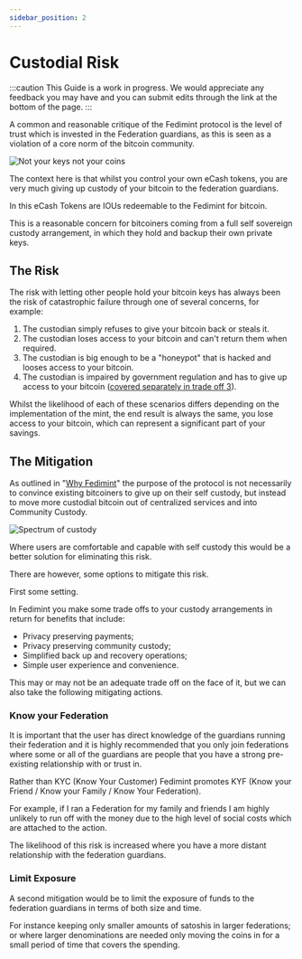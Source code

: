 ```yaml
---
sidebar_position: 2
---
```


# Custodial Risk

:::caution
This Guide is a work in progress.  We would appreciate any feedback you may have and you can submit edits through the link at the bottom of the page.
:::

A common and reasonable critique of the Fedimint protocol is the level of trust which is invested in the Federation guardians, as this is seen as a violation of a core norm of the bitcoin community. 

![Not your keys not your coins](/img/raw-figures/fm-notyourkeys.excalidraw.png)

The context here is that whilst you control your own eCash tokens, you are very much giving up custody of your bitcoin to the federation guardians.  

In this  eCash Tokens are IOUs redeemable to the Fedimint for bitcoin.

This is a reasonable concern for bitcoiners coming from a full self sovereign custody arrangement, in which they hold and backup their own private keys. 

## The Risk

The risk with letting other people hold your bitcoin keys has always been the risk of catastrophic failure through one of several concerns, for example:

1. The custodian simply refuses to give your bitcoin back or steals it. 
2. The custodian loses access to your bitcoin and can't return them when required.
3. The custodian is big enough to be a "honeypot" that is hacked and looses access to your bitcoin.
4. The custodian is impaired by government regulation and has to give up access to your bitcoin ([covered separately in trade off 3](RegulatoryRisk)). 

Whilst the likelihood of each of these scenarios differs depending on the implementation of the mint, the end result is always the same, you lose access to your bitcoin, which can represent a significant part of your savings. 

## The Mitigation

As outlined in "[Why Fedimint](../GettingStarted/Why-Fedimint)" the purpose of the protocol is not necessarily to convince existing bitcoiners to give up on their self custody, but instead to move more custodial bitcoin out of centralized services and into Community Custody. 

![Spectrum of custody](/img/raw-figures/fm-spectrum-custody.excalidraw.png)

Where users are comfortable and capable with self custody this would be a better solution for eliminating this risk. 

There are however, some options to mitigate this risk. 

First some setting. 

In Fedimint you make some trade offs to your custody arrangements in return for benefits that include: 

- Privacy preserving payments;
- Privacy preserving community custody;
- Simplified back up and recovery operations;
- Simple user experience and convenience.

This may or may not be an adequate trade off on the face of it, but we can also take the following mitigating actions. 

### Know your Federation

It is important that the user has direct knowledge of the guardians running their federation and it is highly recommended that you only join federations where some or all of the guardians are people that you have a strong pre-existing relationship with or trust in.

Rather than KYC (Know Your Customer) Fedimint promotes KYF (Know your Friend / Know your Family / Know Your Federation).

For example, if I ran a Federation for my family and friends I am highly unlikely to run off with the money due to the high level of social costs which are attached to the action. 

The likelihood of this risk is increased where you have a more distant relationship with the federation guardians. 

### Limit Exposure

A second mitigation would be to limit the exposure of funds to the federation guardians in terms of both size and time. 

For instance keeping only smaller amounts of satoshis in larger federations; or where larger denominations are needed only moving the coins in for a small period of time that covers the spending. 